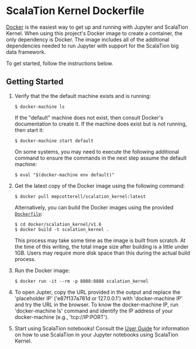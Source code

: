 # ScalaTion Kernel Dockerfile

[Docker](https://www.docker.com) is the easiest way to get up and running with 
Jupyter and ScalaTion Kernel. When using this project's Docker image to create
a container, the only dependency is Docker. The image includes all of the 
additional dependencies needed to run Jupyter with support for the ScalaTion
big data framework. 

To get started, follow the instructions below.

## Getting Started 

1. Verify that the the default machine exists and is running:

   ```
   $ docker-machine ls
   ```

   If the "default" machine does not exist, then consult Docker's documentation
   to create it. If the machine does exist but is not running, then start it:

   ```
   $ docker-machine start default
   ```

   On some systems, you may need to execute the following additional command
   to ensure the commands in the next step assume the default machine:

   ```
   $ eval "$(docker-machine env default)"
   ```
   
2. Get the latest copy of the Docker image using the following command:

   ```
   $ docker pull mepcotterell/scalation_kernel:latest
   ```

   Alternatively, you can build the Docker images using the provided [`Dockerfile`](Dockerfile):

   ```
   $ cd docker/scalation_kernel/v1.6
   $ docker build -t scalation_kernel .
   ```

   This process may take some time as the image is built from scratch. At the
   time of this writing, the total image size after building is a little under 
   1GB. Users may require more disk space than this during the actual build
   process.

3. Run the Docker image:

   ```   
   $ docker run -it --rm -p 8888:8888 scalation_kernel
   ```

4. To open Jupter, copy the URL provided in the output and replace the 'placeholder 
   IP' ('e87f137a781d or 127.0.0.1') with 'docker-machine IP' and try the URL in the browser.
   To know the docker-machine IP, run 'docker-machine ls' command and identify the IP 
   address of your docker-machine (e.g., 'tcp://IP:PORT').

5. Start using ScalaTion notebooks! Consult the 
   [User Guide](https://github.com/scalation/scalation_kernel/blob/master/USER.md)
   for information on how to use ScalaTion in your Jupyter notebooks using
   ScalaTion Kernel.

